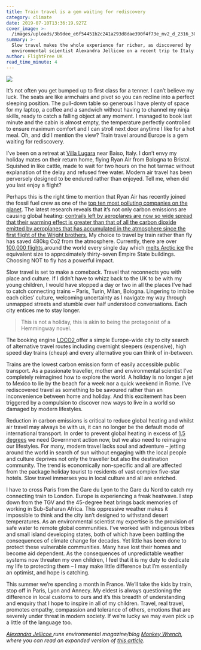 ```yaml
---
title: Train travel is a gem waiting for rediscovery
category: climate
date: 2019-07-10T13:36:19.927Z
cover_image: >-
  /images/uploads/3b9dee_e6f54451b2c241a293d8dae390f4f73e_mv2_d_2316_3088_s_2.webp
summary: >-
  Slow travel makes the whole experience far richer, as discovered by
  environmental scientist Alexandra Jellicoe on a recent trip to Italy. 
author: FlightFree UK
read_time_minute: 4
---
```

![](/images/uploads/3b9dee_e6f54451b2c241a293d8dae390f4f73e_mv2_d_2316_3088_s_2.webp)

It’s not often you get bumped up to first class for a tenner. I can’t believe my luck. The seats are like armchairs and pivot so you can recline into a perfect sleeping position. The pull-down table so generous I have plenty of space for my laptop, a coffee and a sandwich without having to channel my ninja skills, ready to catch a falling object at any moment. I managed to book last minute and the cabin is almost empty, the temperature perfectly controlled to ensure maximum comfort and I can stroll next door anytime I like for a hot meal. Oh, and did I mention the view? Train travel around Europe is a gem waiting for rediscovery.

I’ve been on a retreat at [Villa Lugara](https://villalugara.com/) near Baiso, Italy. I don’t envy my holiday mates on their return home, flying Ryan Air from Bologna to Bristol. Squished in like cattle, made to wait for two hours on the hot tarmac without explanation of the delay and refused free water. Modern air travel has been perversely designed to be endured rather than enjoyed. Tell me, when did you last enjoy a flight? 

Perhaps this is the right time to mention that Ryan Air has recently joined the fossil fuel crew as one of the [top ten most polluting companies on the planet](https://www.transportenvironment.org/press/ryanair-joins-club-europe’s-top-10-carbon-polluters). The latest research reveals that it’s not only carbon emissions are causing global heating: [contrails left by aeroplanes are now so wide spread that their warming effect is greater than that of all the carbon dioxide emitted by aeroplanes that has accumulated in the atmosphere since the first flight of the Wright brothers.](https://www.newscientist.com/article/2207886-it-turns-out-planes-are-even-worse-for-the-climate-than-we-thought/) My choice to travel by train rather than fly has saved 480kg Co2 from the atmosphere. Currently, there are over [100,000 flights ](https://www.statista.com/statistics/564769/airline-industry-number-of-flights/)around the world every single day which [melts Arctic ice](https://www.ucl.ac.uk/news/2016/nov/arctic-sea-ice-loss-linked-personal-co2-emissions) the equivalent size to approximately thirty-seven Empire State buildings. Choosing NOT to fly has a powerful impact.

Slow travel is set to make a comeback. Travel that reconnects you with place and culture. If I didn’t have to whizz back to the UK to be with my young children, I would have stopped a day or two in all the places I’ve had to catch connecting trains – Paris, Turin, Milan, Bologna. Lingering to imbibe each cities’ culture, welcoming uncertainty as I navigate my way through unmapped streets and stumble over half understood conversations. Each city entices me to stay longer. 

> This is not a holiday, this is akin to being the protagonist of a Hemmingway novel.

The booking engine [LOCO2 ](https://loco2.com/)offer a simple Europe-wide city to city search of alternative travel routes including overnight sleepers (expensive), high speed day trains (cheap) and every alternative you can think of in-between. 

Trains are the lowest carbon emission form of easily accessible public transport. As a passionate traveller, mother and environmental scientist I’ve completely reimagined how to explore the world. A holiday is no longer a jet to Mexico to lie by the beach for a week nor a quick weekend in Rome. I’ve rediscovered travel as something to be savoured rather than an inconvenience between home and holiday. And this excitement has been triggered by a compulsion to discover new ways to live in a world so damaged by modern lifestyles.

Reduction in carbon emissions is critical to reduce global heating and whilst air travel may always be with us, it can no longer be the default mode of international transport. In order to prevent global heating in excess of [1.5 degrees](https://www.ipcc.ch/sr15/) we need Government action now, but we also need to reimagine our lifestyles. For many, modern travel lacks soul and adventure – jetting around the world in search of sun without engaging with the local people and culture deprives not only the traveller but also the destination community. The trend is economically non-specific and all are affected from the package holiday tourist to residents of vast complex five-star hotels. Slow travel immerses you in local culture and all are enriched.

I have to cross Paris from the Gare du Lyon to the Gare du Nord to catch my connecting train to London. Europe is experiencing a freak heatwave. I step down from the TGV and the 45-degree heat brings back memories of working in Sub-Saharan Africa. This oppressive weather makes it impossible to think and the city isn’t designed to withstand desert temperatures. As an environmental scientist my expertise is the provision of safe water to remote global communities. I’ve worked with indigenous tribes and small island developing states, both of which have been battling the consequences of climate change for decades. Yet little has been done to protect these vulnerable communities. Many have lost their homes and become aid dependent. As the consequences of unpredictable weather systems now threaten my own children, I feel that it is my duty to dedicate my life to protecting them – I may make little difference but I’m essentially an optimist, and hope is catching. 

This summer we’re spending a month in France. We’ll take the kids by train, stop off in Paris, Lyon and Annecy. My eldest is always questioning the difference in local customs to ours and it’s this breadth of understanding and enquiry that I hope to inspire in all of my children. Travel, real travel, promotes empathy, compassion and tolerance of others, emotions that are severely under threat in modern society. If we’re lucky we may even pick up a little of the language too. 

[_Alexandra Jellicoe_ ](https://twitter.com/alexjellicoe)_runs environmental magazine/blog_ [_Monkey Wrench_](https://www.monkeywrench.org.uk/)_, where you can read an expanded version of_ [_this article_](https://www.monkeywrench.org.uk/blog/2019/7/2/o43mg31pb1k25tknf5bxltvmlq9k5x)_._

